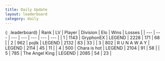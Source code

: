 ```yaml
---
title: Daily Update
layout: leaderboard
category: daily
---
```


{: .leaderboard}
| Rank | LV | Player | Division | Elo | Wins | Losses |
| --- | --- | --- | --- | --- | --- | --- |
| <span data-change="0">1</span> | 1143 | <span title="ID: 315148">GryphonEX</span> | LEGEND | <span data-change="35">2228</span> | <span data-change="28">171</span> | <span data-change="6">68</span> |
| <span data-change="1">2</span> | 962 | <span title="ID: 4783">pojlk</span> | LEGEND | <span data-change="33">2132</span> | <span data-change="12">83</span> | <span data-change="3">33</span> |
| <span data-change="3">3</span> | 802 | <span title="ID: 66144">R U N A W A Y</span> | LEGEND | <span data-change="32">2114</span> | <span data-change="5">45</span> | <span data-change="0">11</span> |
| <span data-change="-2">4</span> | 500 | <span title="ID: 382502">Chara is hot</span> | LEGEND | <span data-change="0">2104</span> | <span data-change="0">91</span> | <span data-change="0">58</span> |
| <span data-change="3">5</span> | 785 | <span title="ID: 547162">The Angel King</span> | LEGEND | <span data-change="8">2085</span> | <span data-change="1">54</span> | <span data-change="0">23</span> |